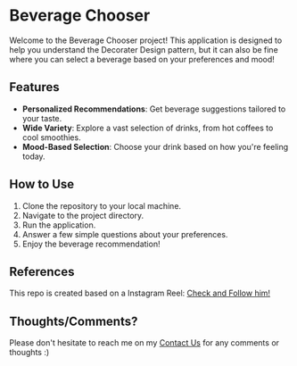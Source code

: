 # Beverage Chooser

Welcome to the Beverage Chooser project! This application is designed to help you understand the Decorater Design pattern, but it can also be fine 
where you can select a beverage based on your preferences and mood!

## Features

- **Personalized Recommendations**: Get beverage suggestions tailored to your taste.
- **Wide Variety**: Explore a vast selection of drinks, from hot coffees to cool smoothies.
- **Mood-Based Selection**: Choose your drink based on how you're feeling today.

## How to Use

1. Clone the repository to your local machine.
2. Navigate to the project directory.
3. Run the application.
4. Answer a few simple questions about your preferences.
5. Enjoy the beverage recommendation!

## References

This repo is created based on a Instagram Reel: [Check and Follow him!](https://www.instagram.com/reel/C7hnnrXAnot/)

## Thoughts/Comments?

Please don't hesitate to reach me on my [Contact Us](mailto:samahdeveloper97@gmail.com?subject=Beverage%20Chooser%20Repo&body=Dear%20Samah,%0A%0AI%20have%20the%20below%20comment%20on%20your%20repo%0A%0A: ) for any comments or thoughts :) 


